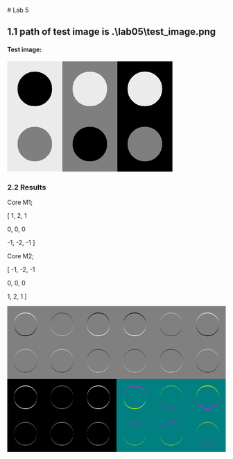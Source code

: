 ﻿﻿# Lab 5

## 1.1 path of test image is **.\lab05\test_image.png**


#### Test image:

![img_1](./test_image.png)


### 2.2 Results

Core M1;

[
1, 2, 1

0, 0, 0

-1, -2, -1
]

Core M2;

[
-1, -2, -1

0, 0, 0

1, 2, 1
]

![result_image](../../output/result_image.png)


